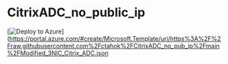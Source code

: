 # CitrixADC_no_public_ip

[![Deploy to Azure](https://aka.ms/deploytoazurebutton)](https://portal.azure.com/#create/Microsoft.Template/uri/https%3A%2F%2Fraw.githubusercontent.com%2Fctahok%2FCitrixADC_no_pub_ip%2Fmain%2FModified_3NIC_Citrix_ADC.json
